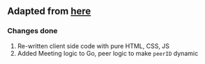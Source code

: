 ## Adapted from [here](https://github.com/Ramez-/go-video-conference/)

### Changes done

1. Re-written client side code with pure HTML, CSS, JS 
2. Added Meeting logic to Go, peer logic to make `peerID` dynamic